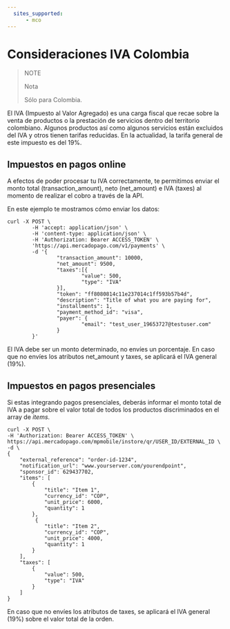 ```yaml
---
  sites_supported:
      - mco
---
```


# Consideraciones IVA Colombia

> NOTE
>
> Nota
>
> Sólo para Colombia.

El IVA (Impuesto al Valor Agregado) es una carga fiscal que recae sobre la venta de productos o la prestación de servicios dentro del territorio colombiano. Algunos productos así como algunos servicios están excluidos del IVA y otros tienen tarifas reducidas. En la actualidad, la tarifa general de este impuesto es del 19%.

## Impuestos en pagos online

A efectos de poder procesar tu IVA correctamente, te permitimos enviar el monto total (transaction_amount), neto (net_amount) e IVA (taxes) al momento de realizar el cobro a través de la API.

En este ejemplo te mostramos cómo enviar los datos:

```curl
curl -X POST \
        -H 'accept: application/json' \
        -H 'content-type: application/json' \
        -H 'Authorization: Bearer ACCESS_TOKEN' \
        'https://api.mercadopago.com/v1/payments' \
        -d '{
                "transaction_amount": 10000,
                "net_amount": 9500,
                "taxes":[{
                        "value": 500,
                        "type": "IVA"
                }],
                "token": "ff8080814c11e237014c1ff593b57b4d",
                "description": "Title of what you are paying for",
                "installments": 1,
                "payment_method_id": "visa",
                "payer": {
                        "email": "test_user_19653727@testuser.com"
                }
        }'
```

El IVA debe ser un monto determinado, no envíes un porcentaje. En caso que no envíes los atributos net_amount y taxes, se aplicará el IVA general (19%).

## Impuestos en pagos presenciales

Si estas integrando pagos presenciales, deberás informar el monto total de IVA a pagar sobre el valor total de todos los productos discriminados en el array de *items*. 

```curl
curl -X POST \
-H 'Authorization: Bearer ACCESS_TOKEN' \
https://api.mercadopago.com/mpmobile/instore/qr/USER_ID/EXTERNAL_ID \
-d \
{
    "external_reference": "order-id-1234",
    "notification_url": "www.yourserver.com/yourendpoint",
    "sponsor_id": 629437702,
    "items": [
        {
            "title": "Item 1",
            "currency_id": "COP",
            "unit_price": 6000,
            "quantity": 1
        },
         {
            "title": "Item 2",
            "currency_id": "COP",
            "unit_price": 4000,
            "quantity": 1
        }
    ],
    "taxes": [
        {
            "value": 500,
            "type": "IVA"
        }
    ]
}
```

En caso que no envíes los atributos de taxes, se aplicará el IVA general (19%) sobre el valor total de la orden.